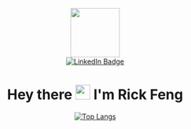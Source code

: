 <div id="header" align="center">
  <img src="https://media.giphy.com/media/UoLt6Tm8wlSnWGfSFs/giphy.gif" width="100"/>

<div id="badges">
  <a href="https://www.linkedin.com/in/rick-feng/">
    <img src="https://img.shields.io/badge/LinkedIn-blue?style=for-the-badge&logo=linkedin&logoColor=white" alt="LinkedIn Badge"/>
  </a>
</div>
  
 <img src="https://komarev.com/ghpvc/?username=Rick-Feng-u&style=flat-square&color=blue" alt=""/>
  
 <h1>
  Hey there
  <img src="https://media.giphy.com/media/hvRJCLFzcasrR4ia7z/giphy.gif" width="30px"/>
  I'm Rick Feng
</h1>

[![Top Langs](https://github-readme-stats.vercel.app/api/top-langs/?username=Rick-Feng-u&layout=compact&theme=vision-friendly-dark)](https://github.com/anuraghazra/github-readme-stats)
</div>

<!--
**Rick-Feng-u/Rick-Feng-u** is a ✨ _special_ ✨ repository because its `README.md` (this file) appears on your GitHub profile.

Here are some ideas to get you started:

- 🔭 I’m currently working on ...
- 🌱 I’m currently learning ...
- 👯 I’m looking to collaborate on ...
- 🤔 I’m looking for help with ...
- 💬 Ask me about ...
- 📫 How to reach me: ...
- 😄 Pronouns: ...
- ⚡ Fun fact: ...
-->
